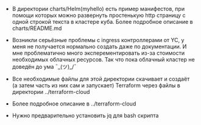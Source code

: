 - В директории charts/Helm(myhello) есть пример манифестов, при помощи которых можно развернуть простенькую http страницу с одной строкой текста в кластере куба. Более подробное описание в charts/README.md

- Возникли серьёзные проблемы с ingress контроллерами от YC, у меня не получается нормально создать даже по документации. И мне проблематично много эксперементировать из-за стоимости необходимых облачных ресурсов. Так что пока облачный кластер не доведён до ума
¯\_(ツ)_/¯

- Все необходимые файлы для этой директории скачивает и создаёт (а затем часть из них сам и запускает) Terraform через файлы в директории ../terraform-cloud

- Более подробное описание в ../terraform-cloud

- Нужно предварительно установить jq для bash скрипта